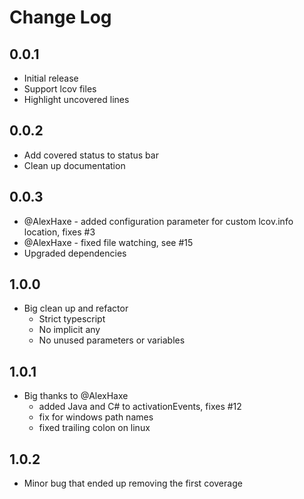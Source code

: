 # Change Log

## 0.0.1
- Initial release
- Support lcov files
- Highlight uncovered lines

## 0.0.2
- Add covered status to status bar
- Clean up documentation

## 0.0.3
- @AlexHaxe - added configuration parameter for custom lcov.info location, fixes #3
- @AlexHaxe - fixed file watching, see #15
- Upgraded dependencies

## 1.0.0
- Big clean up and refactor
  - Strict typescript
  - No implicit any
  - No unused parameters or variables

## 1.0.1
- Big thanks to @AlexHaxe
  - added Java and C# to activationEvents, fixes #12
  - fix for windows path names
  - fixed trailing colon on linux
  
## 1.0.2
- Minor bug that ended up removing the first coverage

